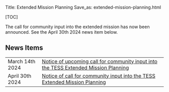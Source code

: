 Title: Extended Mission Planning 
Save_as: extended-mission-planning.html

[TOC]

The call for community input into the extended mission has now been announced. See the April 30th 2024 news item below.

## News Items

<table class="table table-striped table-hover" style="max-width:55em;">

<tr>
    <td>March 14th 2024</td>
    <td><a href= "notice-of-upcoming-call-for-community-input-into-the-tess-extended-mission-planning.html">Notice of upcoming call for community input into the TESS Extended Mission Planning</a></td>
</tr>
    <td>April 30th 2024</td>
    <td><a href= "notice-of-call-for-community-input-into-the-tess-extended-mission-planning.html">Notice of call for community input into the TESS Extended Mission Planning</a></td>
</tr>
</table>
 

